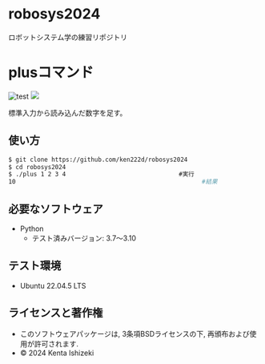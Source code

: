 # robosys2024
ロボットシステム学の練習リポジトリ

# plusコマンド
![test](https://github.com/ken222d/robosys2024/actions/workflows/test.yml/badge.svg)
![](https://img.shields.io/github/license/ken222d/robosys2024)

標準入力から読み込んだ数字を足す。

## 使い方


```bash
$ git clone https://github.com/ken222d/robosys2024
$ cd robosys2024
$ ./plus 1 2 3 4　　　　　　　　　　　　　　　　　　　#実行
10                                                    #結果
```


## 必要なソフトウェア
- Python
  - テスト済みバージョン: 3.7〜3.10

## テスト環境
- Ubuntu 22.04.5 LTS


## ライセンスと著作権
- このソフトウェアパッケージは, 3条項BSDライセンスの下, 再頒布および使用が許可されます. 
- © 2024 Kenta Ishizeki
